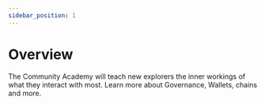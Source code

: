 ```yaml
---
sidebar_position: 1
---
```


# Overview

The Community Academy will teach new explorers the inner workings of what they interact with most. Learn more about Governance, Wallets, chains and more.
